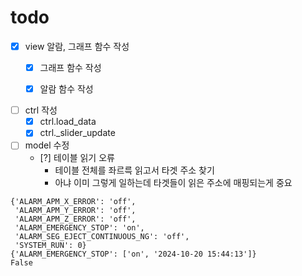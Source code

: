 # todo

- [x] view 알람, 그래프 함수 작성  
    - [x] 그래프 함수 작성  
    - [x] 알람 함수 작성  


- [ ] ctrl 작성  
    - [x] ctrl.load_data
    - [x] ctrl._slider_update
- [ ] model 수정
    - [?] 테이블 읽기 오류 
        - 테이블 전체를 좌르륵 읽고서 타겟 주소 찾기
        - 아냐 이미 그렇게 일하는데 타겟들이 읽은 주소에 매핑되는게 중요

```_change_mode:connect_wait
{'ALARM_APM_X_ERROR': 'off',
 'ALARM_APM_Y_ERROR': 'off',
 'ALARM_APM_Z_ERROR': 'off',
 'ALARM_EMERGENCY_STOP': 'on',
 'ALARM_SEG_EJECT_CONTINUOUS_NG': 'off',
 'SYSTEM_RUN': 0}
{'ALARM_EMERGENCY_STOP': ['on', '2024-10-20 15:44:13']}
False
```
